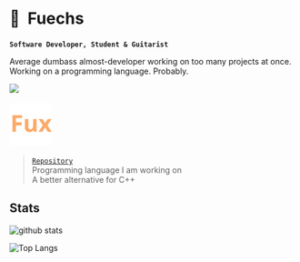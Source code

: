 # 🐾&nbsp;&nbsp;Fuechs

**`Software Developer, Student & Guitarist`**

Average dumbass almost-developer working on too many projects at once.
Working on a programming language. Probably.

![](https://skillicons.dev/icons?i=c,cpp,rust,java,py,css,html,git,github,vscode,discord&perline=6)

<img width="76px" src="./assets/fux.svg">

> [`Repository`](https://github.com/Fuechs/Fux) \
> Programming language I am working on \
> A better alternative for C++

## Stats

![github stats](https://github-readme-stats.vercel.app/api?username=Fuechs&show_icons=true&theme=dark)

![Top Langs](https://github-readme-stats.vercel.app/api/top-langs/?username=Fuechs&layout=compact&theme=dark)

[c-badge]: https://img.shields.io/badge/c-00599C?style=for-the-badge&logo=c&logoColor=white
[cpp-badge]: https://img.shields.io/badge/C++-1a3b63?logo=cplusplus&logoColor=white&style=for-the-badge
[rust-badge]: https://img.shields.io/badge/rust-%23000000.svg?style=for-the-badge&logo=rust&logoColor=white
[java-badge]: https://img.shields.io/badge/java-ED8B00?style=for-the-badge&logo=java&logoColor=white
[python-badge]: https://img.shields.io/badge/python-3670A0?style=for-the-badge&logo=python&logoColor=ffdd54
[llvm-badge]: https://img.shields.io/badge/LLVM-4c1717?logo=llvm&logoColor=white&style=for-the-badge
[macos-badge]: https://img.shields.io/badge/mac%20os-000000?style=for-the-badge&logo=macos&logoColor=F0F0F0